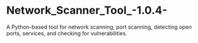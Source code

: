 # Network_Scanner_Tool_-1.0.4-
A Python-based tool for network scanning, port scanning, detecting open ports, services, and checking for vulnerabilities.
